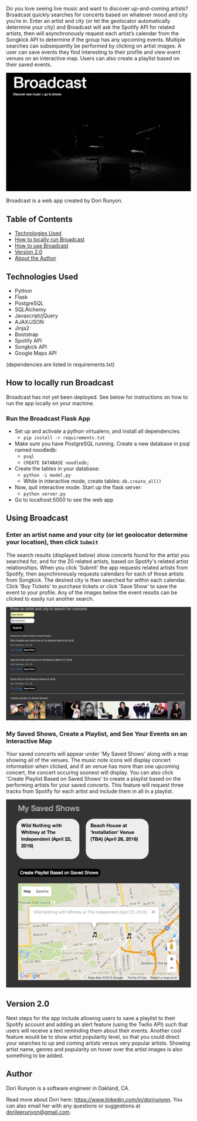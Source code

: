 Do you love seeing live music and want to discover up-and-coming artists? Broadcast quickly searches for concerts based on whatever mood and city you’re in. Enter an artist and city (or let the geolocator automatically determine your city) and Broadcast will ask the Spotify API for related artists, then will asynchronously request each artist’s calendar from the Songkick API to determine if the group has any upcoming events. Multiple searches can subsequently be performed by clicking on artist images. A user can save events they find interesting to their profile and view event venues on an interactive map. Users can also create a playlist based on their saved events. 


![Broadcast Homepage](https://github.com/DoriRunyon/Events-Project/blob/master/static/images/Broadcast_homepage.png)

Broadcast is a web app created by Dori Runyon. 

## Table of Contents
* [Technologies Used](#technologiesused)
* [How to locally run Broadcast](#run)
* [How to use Broadcast](#use)
* [Version 2.0](#next)
* [About the Author](#author)

## <a name="technologiesused">Technologies Used

* Python
* Flask
* PostgreSQL
* SQLAlchemy
* Javascript/jQuery
* AJAX/JSON
* Jinja2
* Bootstrap
* Spotify API
* Songkick API
* Google Maps API

(dependencies are listed in requirements.txt)

## <a name="run">How to locally run Broadcast

Broadcast has not yet been deployed. See below for instructions on how to run the app locally on your machine.

### Run the Broadcast Flask App

  * Set up and activate a python virtualenv, and install all dependencies:
    * `pip install -r requirements.txt`
  * Make sure you have PostgreSQL running. Create a new database in psql named noodledb:
	* `psql`
  	* `CREATE DATABASE noodledb;`
  * Create the tables in your database:
    * `python -i model.py`
    * While in interactive mode, create tables: `db.create_all()`
  * Now, quit interactive mode. Start up the flask server:
    * `python server.py`
  * Go to localhost:5000 to see the web app


## <a name="use">Using Broadcast

### Enter an artist name and your city (or let geolocator determine your location), then click `Submit`
The search results (displayed below) show concerts found for the artist you searched for, and for the 20 related artists, based on Spotify's related artist relationships. When you click 'Submit' the app requests related artists from Spotify, then asynchronously requests calendars for each of those artists from Songkick. The desired city is then searched for within each calendar. Click 'Buy Tickets' to purchase tickets or click 'Save Show' to save the event to your profile. Any of the images below the event results can be clicked to easily run another search. 

![Broadcast Search Results](https://github.com/DoriRunyon/Events-Project/blob/master/static/images/Broadcast_search.png)

### My Saved Shows, Create a Playlist, and See Your Events on an Interactive Map
Your saved concerts will appear under 'My Saved Shows' along with a map showing all of the venues. The music note icons will display concert information when clicked, and if an venue has more than one upcoming concert, the concert occuring soonest will display. You can also click 'Create Playlist Based on Saved Shows' to create a playlist based on the performing artists for your saved concerts. This feature will request three tracks from Spotify for each artist and include them in all in a playlist.

![Broadcast Search Results](https://github.com/DoriRunyon/Events-Project/blob/master/static/images/Broadcast_map.png)

## <a name="next">Version 2.0

Next steps for the app include allowing users to save a playlist to their Spotify account and adding an alert feature (using the Twilio API) such that users will receive a text reminding them about their events. Another cool feature would be to show artist popularity level, so that  you could direct your searches to up and coming artists versus very popular artists. Showing artist name, genres and popularity on hover over the artist images is also something to be added.

## <a name="author">Author
Dori Runyon is a software engineer in Oakland, CA. 

Read more about Dori here: https://www.linkedin.com/in/dorirunyon. You can also email her with any questions or suggestions at dorileerunyon@gmail.com.